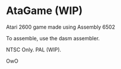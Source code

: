 # AtaGame (WIP)
Atari 2600 game made using Assembly 6502

To assemble, use  the dasm assembler.

NTSC Only.
PAL (WIP).

OwO